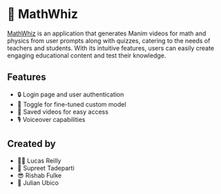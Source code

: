 # 🧠 MathWhiz

[MathWhiz](mathwhiz.biz) is an application that generates Manim videos for math and physics from user prompts along with quizzes, catering to the needs of teachers and students. With its intuitive features, users can easily create engaging educational content and test their knowledge.

## Features

- 🔒 Login page and user authentication
- 🔁 Toggle for fine-tuned custom model
- 💾 Saved videos for easy access
- 🎙️ Voiceover capabilities

## Created by

- 🧖‍♂️ Lucas Reilly
- 🏓 Supreet Tadeparti
- 😎 Rishab Fulke
- 🦠 Julian Ubico
